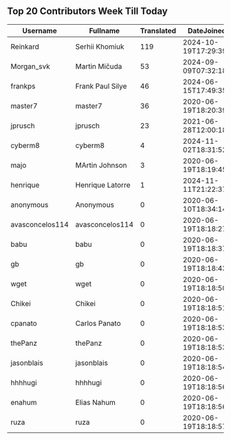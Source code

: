 ## Top 20 Contributors Week Till Today ##
|Username|Fullname|Translated|DateJoined|Language|
|--------|--------|----------|----------|-------|
|Reinkard|Serhii Khomiuk|119|2024-10-19T17:29:39.|uk|
|Morgan_svk|Martin Mičuda|53|2024-09-09T07:32:18.|cs|
|frankps|Frank Paul Silye|46|2024-06-15T17:49:35.|nb_NO|
|master7|master7|36|2020-06-19T18:20:39.|pl|
|jprusch|jprusch|23|2021-06-28T12:00:18.|de|
|cyberm8|cyberm8|4|2024-11-02T18:31:52.||
|majo|MArtin Johnson|3|2020-06-19T18:19:45Z|sv|
|henrique|Henrique Latorre|1|2024-11-11T21:22:37.|pt_BR|
|anonymous|Anonymous|0|2020-06-10T18:34:14.||
|avasconcelos114|avasconcelos114|0|2020-06-19T18:18:27Z||
|babu|babu|0|2020-06-19T18:18:37.||
|gb|gb|0|2020-06-19T18:18:43.||
|wget|wget|0|2020-06-19T18:18:50Z|ro|
|Chikei|Chikei|0|2020-06-19T18:18:51Z|zh_Hant|
|cpanato|Carlos Panato|0|2020-06-19T18:18:53Z||
|thePanz|thePanz|0|2020-06-19T18:18:53Z||
|jasonblais|jasonblais|0|2020-06-19T18:18:54Z||
|hhhhugi|hhhhugi|0|2020-06-19T18:18:56.||
|enahum|Elias  Nahum|0|2020-06-19T18:18:56Z|es|
|ruza|ruza|0|2020-06-19T18:18:57.||
